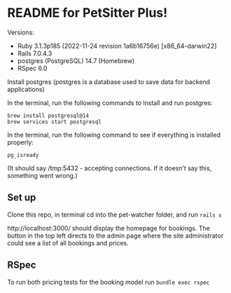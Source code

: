# README for PetSitter Plus!

Versions:
+ Ruby 3.1.3p185 (2022-11-24 revision 1a6b16756e) [x86_64-darwin22]
+ Rails 7.0.4.3
+ postgres (PostgreSQL) 14.7 (Homebrew)
+ RSpec 6.0


Install postgres
(postgres is a database used to save data for backend applications)

In the terminal, run the following commands to install and run postgres:
```
brew install postgresql@14
brew services start postgresql
```
In the terminal, run the following command to see if everything is installed properly:
```
pg_isready
```
(It should say /tmp:5432 - accepting connections. If it doesn’t say this, something went wrong.)


## Set up
Clone this repo, in terminal cd into the pet-watcher folder, and run ```rails s```

http://localhost:3000/ should display the homepage for bookings. The button in the top left directs to the admin page where the site administrator could see a list of all bookings and prices.

## RSpec 

To run both pricing tests for the booking model run ``` bundle exec rspec ``` 
